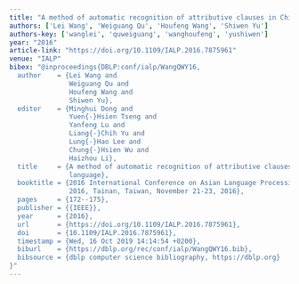 ```yaml
---
title: "A method of automatic recognition of attributive clauses in Chinese language"
authors: ['Lei Wang', 'Weiguang Qu', 'Houfeng Wang', 'Shiwen Yu']
authors-key: ['wanglei', 'quweiguang', 'wanghoufeng', 'yushiwen']
year: "2016"
article-link: "https://doi.org/10.1109/IALP.2016.7875961"
venue: "IALP"
bibex: "@inproceedings{DBLP:conf/ialp/WangQWY16,
  author    = {Lei Wang and
               Weiguang Qu and
               Houfeng Wang and
               Shiwen Yu},
  editor    = {Minghui Dong and
               Yuen{-}Hsien Tseng and
               Yanfeng Lu and
               Liang{-}Chih Yu and
               Lung{-}Hao Lee and
               Chung{-}Hsien Wu and
               Haizhou Li},
  title     = {A method of automatic recognition of attributive clauses in Chinese
               language},
  booktitle = {2016 International Conference on Asian Language Processing, {IALP}
               2016, Tainan, Taiwan, November 21-23, 2016},
  pages     = {172--175},
  publisher = {{IEEE}},
  year      = {2016},
  url       = {https://doi.org/10.1109/IALP.2016.7875961},
  doi       = {10.1109/IALP.2016.7875961},
  timestamp = {Wed, 16 Oct 2019 14:14:54 +0200},
  biburl    = {https://dblp.org/rec/conf/ialp/WangQWY16.bib},
  bibsource = {dblp computer science bibliography, https://dblp.org}
}"
---
```

